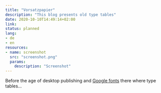 ```yaml
---
title: "Vorsatzpapier"
description: "This blog presents old type tables"
date: 2020-10-10T14:49:14+02:00
link:
status: planned
lang:
- de
- en
resources:
- name: screenshot
  src: "screenshot.png"
  params:
    description: "Screenshot"
---
```


Before the age of desktop publishing and [Google fonts](https://fonts.google.com/) there where type tables...
